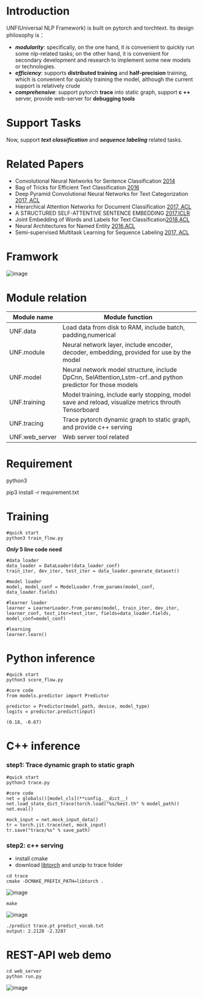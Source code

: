 # Introduction
UNF(Universal NLP Framework) is built on pytorch and torchtext. Its design philosophy is：
- ***modularity***: specifically, on the one hand, it is convenient to quickly run some nlp-related tasks; on the other hand, it is convenient for secondary development and research to implement some new models or technologies.
- ***efficiency***: supports **distributed training** and **half-precision** training, which is convenient for quickly training the model, although the current support is relatively crude
- ***comprehensive***: support pytorch **trace** into static graph, support **c ++** server, provide web-server for **debugging tools**

# Support Tasks
Now, support ***text classification*** and ***sequence labeling*** related tasks. 

# Related Papers
- Convolutional Neural Networks for Sentence Classification [2014](https://arxiv.org/abs/1408.5882)
- Bag of Tricks for Efficient Text Classification [2016](https://arxiv.org/pdf/1607.01759.pdf)
- Deep Pyramid Convolutional Neural Networks for Text Categorization [2017, ACL](https://www.aclweb.org/anthology/P17-1052)
- Hierarchical Attention Networks for Document Classification [2017, ACL](https://www.cs.cmu.edu/~./hovy/papers/16HLT-hierarchical-attention-networks.pdf)
- A STRUCTURED SELF-ATTENTIVE SENTENCE EMBEDDING [2017,ICLR](https://arxiv.org/abs/1703.03130)
- Joint Embedding of Words and Labels for Text Classification[2018,ACL](https://www.aclweb.org/anthology/P18-1216/)
- Neural Architectures for Named Entity [2016,ACL](https://www.aclweb.org/anthology/N16-1030/)
- Semi-supervised Multitask Learning for Sequence Labeling [2017, ACL](https://arxiv.org/abs/1704.07156)


# Framwork
![image](https://github.com/waterzxj/UNF/blob/master/pic/system.png)


# Module relation

Module name | Module function
---|---
 UNF.data  | Load data from disk to RAM, include batch, padding,numerical
UNF.module  | Neural network layer, include encoder, decoder, embedding, provided for use by the model
UNF.model | Neural network model structure, include DpCnn, SelAttention,Lstm-crf..and python predictor for those models
UNF.training | Model training, include early stopping, model save and reload, visualize metrics throuth Tensorboard
UNF.tracing | Trace pytorch dynamic graph to static graph, and provide c++ serving
UNF.web_server | Web server tool related


# Requirement
python3

pip3 install -r requirement.txt

# Training

```
#quick start
python3 train_flow.py
```
***Only* 5 line code need**
```
#data loader
data_loader = DataLoader(data_loader_conf)
train_iter, dev_iter, test_iter = data_loader.generate_dataset()

#model loader
model, model_conf = ModelLoader.from_params(model_conf, data_loader.fields)

#learner loader
learner = LearnerLoader.from_params(model, train_iter, dev_iter, learner_conf, test_iter=test_iter, fields=data_loader.fields, model_conf=model_conf)

#learning
learner.learn()
```

# Python inference

```
#quick start
python3 score_flow.py
```

```
#core code
from models.predictor import Predictor

predictor = Predictor(model_path, device, model_type)
logits = predictor.predict(input)

(0.18, -0.67)
```

# C++ inference

### step1: Trace dynamic graph to static graph


```
#quick start
python3 trace.py
```

```
#core code
net = globals()[model_cls](**config.__dict__)
net.load_state_dict_trace(torch.load("%s/best.th" % model_path))
net.eval()

mock_input = net.mock_input_data()
tr = torch.jit.trace(net, mock_input)
tr.save("trace/%s" % save_path)
```

### step2: c++ serving
- install cmake
- download [libtorch](https://download.pytorch.org/libtorch/cpu/libtorch-shared-with-deps-1.2.0.zip) and unzip to trace folder

```
cd trace
cmake -DCMAKE_PREFIX_PATH=libtorch .
```
![image](https://github.com/waterzxj/UNF/blob/master/pic/cmake.png)

```
make
```
![image](https://github.com/waterzxj/UNF/blob/master/pic/make.png)

```
./predict trace.pt predict_vocab.txt
output: 2.2128 -2.3287
```

# REST-API web demo

```
cd web_server
python run.py
```

![image](https://github.com/waterzxj/UNF/blob/master/pic/web_demo.png)

